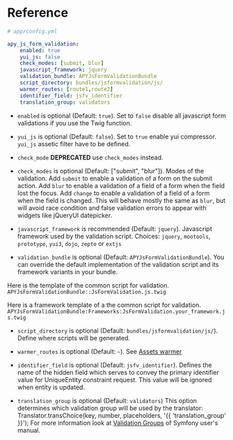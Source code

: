 Reference
=========

```yml
# app/config.yml

apy_js_form_validation:
    enabled: true
    yui_js: false
    check_modes: [submit, blur]
    javascript_framework: jquery
    validation_bundle: APYJsFormValidationBundle
    script_directory: bundles/jsformvalidation/js/
    warmer_routes: [route1,route2]
    identifier_field: jsfv_identifier
    translation_group: validators
```

* `enabled` is optional (Default: `true`). Set to `false` disable all javascript form validations if you use the Twig function.

* `yui_js` is optional (Default: `false`). Set to `true` enable yui compressor. `yui_js` assetic filter have to be defined.

* `check_mode` **DEPRECATED** use `check_modes` instead.

* `check_modes` is optional (Default: ["submit", "blur"]). Modes of the validation.
Add `submit` to enable a validation of a form on the submit action.
Add `blur` to enable a validation of a field of a form when the field lost the focus.
Add `change` to enable a validation of a field of a form when the field is changed. This will behave mostly the same as `blur`, but will avoid race condition and false validation errors to appear with widgets like jQueryUI datepicker.

* `javascript_framework` is recommended (Default: `jquery`). Javascript framework used by the validation script.
Choices: `jquery`, `mootools`, `prototype`, `yui3`, `dojo`, `zepto` or `extjs`

* `validation_bundle` is optional (Default: `APYJsFormValidationBundle`).
You can override the default implementation of the validation script and its framework variants in your bundle.

Here is the template of the common script for validation.
`APYJsFormValidationBundle::JsFormValidation.js.twig`

Here is a framework template of a the common script for validation.
`APYJsFormValidationBundle:Frameworks:JsFormValidation.your_framework.js.twig`

* `script_directory` is optional (Default: `bundles/jsformvalidation/js/`). Define where scripts will be generated.

* `warmer_routes` is optional (Default: `~`). See [Assets warmer](assets_warmer.md)

* `identifier_field` is optional (Default: `jsfv_identifier`).
Defines the name of the hidden field which serves to convey the primary identifier value for UniqueEntity constraint request.
This value will be ignored when entity is updated.

* `translation_group` is optional (Default: `validators`)
This option determines which validation group will be used by the translator: Translator.transChoice(key, number, placeholders, '{{ 'translation_group' }}');
For more information look at [Validation Groups](http://symfony.com/doc/current/book/validation.html#validation-groups) of Symfony user's manual. 

